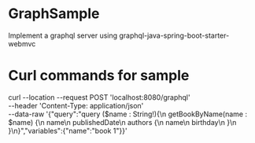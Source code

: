 # GraphSample
Implement a graphql server using graphql-java-spring-boot-starter-webmvc

# Curl commands for sample
curl --location --request POST 'localhost:8080/graphql' \
--header 'Content-Type: application/json' \
--data-raw '{"query":"query ($name : String!){\n    getBookByName(name : $name) {\n        name\n        publishedDate\n        authors {\n            name\n            birthday\n        }\n    }\n}","variables":{"name":"book 1"}}'
